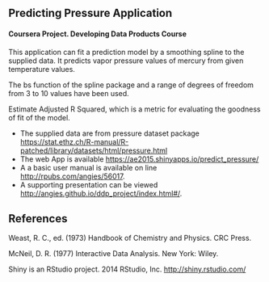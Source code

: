 
## Predicting Pressure Application

#### Coursera Project. Developing Data Products Course

This application can fit a prediction model by a smoothing spline to the supplied data. It predicts vapor pressure values of mercury from given temperature values. 

The bs function of the spline package and a range of degrees of freedom from 3 to 10 values have been used.  

Estimate Adjusted R Squared, which is a metric for evaluating the goodness of fit of the model.

- The supplied data are from pressure dataset package <https://stat.ethz.ch/R-manual/R-patched/library/datasets/html/pressure.html>
- The web App is available <https://ae2015.shinyapps.io/predict_pressure/>
- A a basic user manual is available on line <http://rpubs.com/angies/56017>.
- A supporting presentation can be viewed <http://angies.github.io/ddp_project/index.html#/>.


## References

Weast, R. C., ed. (1973) Handbook of Chemistry and Physics. CRC Press.

McNeil, D. R. (1977) Interactive Data Analysis. New York: Wiley.

Shiny is an RStudio project. 2014 RStudio, Inc. <http://shiny.rstudio.com/>

